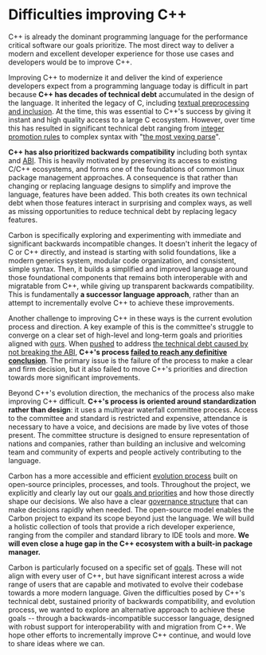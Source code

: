 # Difficulties improving C++

<!--
Part of the Carbon Language project, under the Apache License v2.0 with LLVM
Exceptions. See /LICENSE for license information.
SPDX-License-Identifier: Apache-2.0 WITH LLVM-exception
-->

C++ is already the dominant programming language for the performance critical
software our goals prioritize. The most direct way to deliver a modern and
excellent developer experience for those use cases and developers would be to
improve C++.

Improving C++ to modernize it and deliver the kind of experience developers
expect from a programming language today is difficult in part because **C++ has
decades of technical debt** accumulated in the design of the language. It
inherited the legacy of C, including
[textual preprocessing and inclusion](https://clang.llvm.org/docs/Modules.html#problems-with-the-current-model).
At the time, this was essential to C++'s success by giving it instant and high
quality access to a large C ecosystem. However, over time this has resulted in
significant technical debt ranging from
[integer promotion rules](https://shafik.github.io/c++/2021/12/30/usual_arithmetic_confusions.html)
to complex syntax with
"[the most vexing parse](https://en.wikipedia.org/wiki/Most_vexing_parse)".

**C++ has also prioritized backwards compatibility** including both syntax and
[ABI](https://en.wikipedia.org/wiki/Application_binary_interface). This is
heavily motivated by preserving its access to existing C/C++ ecosystems, and
forms one of the foundations of common Linux package management approaches. A
consequence is that rather than changing or replacing language designs to
simplify and improve the language, features have been added. This both creates
its own technical debt when those features interact in surprising and complex
ways, as well as missing opportunities to reduce technical debt by replacing
legacy features.

Carbon is specifically exploring and experimenting with immediate and
significant backwards incompatible changes. It doesn't inherit the legacy of C
or C++ directly, and instead is starting with solid foundations, like a modern
generics system, modular code organization, and consistent, simple syntax. Then,
it builds a simplified and improved language around those foundational
components that remains both interoperable with and migratable from C++, while
giving up transparent backwards compatibility. This is fundamentally **a
successor language approach**, rather than an attempt to incrementally evolve
C++ to achieve these improvements.

Another challenge to improving C++ in these ways is the current evolution
process and direction. A key example of this is the committee's struggle to
converge on a clear set of high-level and long-term goals and priorities aligned
with [ours](https://wg21.link/p2137). When [pushed](https://wg21.link/p1863) to
address
[the technical debt caused by not breaking the ABI](https://wg21.link/p2028),
**C++'s process
[failed to reach any definitive conclusion](https://cor3ntin.github.io/posts/abi/#abi-discussions-in-prague)**.
The primary issue is the failure of the process to make a clear and firm
decision, but it also failed to move C++'s priorities and direction towards more
significant improvements.

Beyond C++'s evolution direction, the mechanics of the process also make
improving C++ difficult. **C++'s process is oriented around standardization
rather than design**: it uses a multiyear waterfall committee process. Access to
the committee and standard is restricted and expensive, attendance is necessary
to have a voice, and decisions are made by live votes of those present. The
committee structure is designed to ensure representation of nations and
companies, rather than building an inclusive and welcoming team and community of
experts and people actively contributing to the language.

Carbon has a more accessible and efficient [evolution process](evolution.md)
built on open-source principles, processes, and tools. Throughout the project,
we explicitly and clearly lay out our [goals and priorities](goals.md) and how
those directly shape our decisions. We also have a clear
[governance structure](evolution.md#governance-structure) that can make
decisions rapidly when needed. The open-source model enables the Carbon project
to expand its scope beyond just the language. We will build a holistic
collection of tools that provide a rich developer experience, ranging from the
compiler and standard library to IDE tools and more. **We will even close a huge
gap in the C++ ecosystem with a built-in package manager.**

Carbon is particularly focused on a specific set of [goals](goals.md). These
will not align with every user of C++, but have significant interest across a
wide range of users that are capable and motivated to evolve their codebase
towards a more modern language. Given the difficulties posed by C++'s technical
debt, sustained priority of backwards compatibility, and evolution process, we
wanted to explore an alternative approach to achieve these goals -- through a
backwards-incompatible successor language, designed with robust support for
interoperability with and migration from C++. We hope other efforts to
incrementally improve C++ continue, and would love to share ideas where we can.
